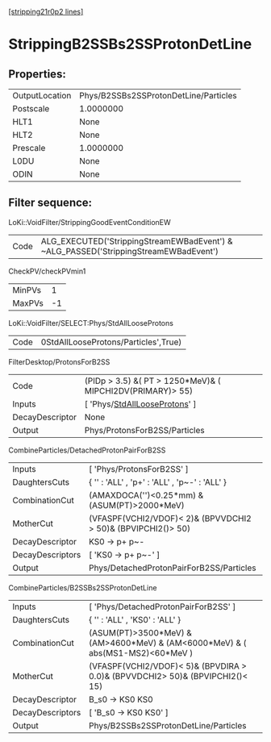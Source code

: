 [[stripping21r0p2 lines]](./stripping21r0p2-index)

# StrippingB2SSBs2SSProtonDetLine

## Properties:

|                |                                       |
|----------------|---------------------------------------|
| OutputLocation | Phys/B2SSBs2SSProtonDetLine/Particles |
| Postscale      | 1.0000000                             |
| HLT1           | None                                  |
| HLT2           | None                                  |
| Prescale       | 1.0000000                             |
| L0DU           | None                                  |
| ODIN           | None                                  |

## Filter sequence:

LoKi::VoidFilter/StrippingGoodEventConditionEW

|      |                                                                                      |
|------|--------------------------------------------------------------------------------------|
| Code | ALG_EXECUTED('StrippingStreamEWBadEvent') & ~ALG_PASSED('StrippingStreamEWBadEvent') |

CheckPV/checkPVmin1

|        |     |
|--------|-----|
| MinPVs | 1   |
| MaxPVs | -1  |

LoKi::VoidFilter/SELECT:Phys/StdAllLooseProtons

|      |                                      |
|------|--------------------------------------|
| Code | 0StdAllLooseProtons/Particles',True) |

FilterDesktop/ProtonsForB2SS

|                 |                                                                                         |
|-----------------|-----------------------------------------------------------------------------------------|
| Code            | (PIDp \> 3.5) &( PT \> 1250\*MeV)& ( MIPCHI2DV(PRIMARY)\> 55)                           |
| Inputs          | [ 'Phys/[StdAllLooseProtons](./stripping21r0p2-commonparticles-stdalllooseprotons)' ] |
| DecayDescriptor | None                                                                                    |
| Output          | Phys/ProtonsForB2SS/Particles                                                           |

CombineParticles/DetachedProtonPairForB2SS

|                  |                                                                 |
|------------------|-----------------------------------------------------------------|
| Inputs           | [ 'Phys/ProtonsForB2SS' ]                                     |
| DaughtersCuts    | { '' : 'ALL' , 'p+' : 'ALL' , 'p~-' : 'ALL' }                   |
| CombinationCut   | (AMAXDOCA('')\<0.25\*mm) &(ASUM(PT)\>2000\*MeV)                 |
| MotherCut        | (VFASPF(VCHI2/VDOF)\< 2)& (BPVVDCHI2 \> 50)& (BPVIPCHI2()\> 50) |
| DecayDescriptor  | KS0 -\> p+ p~-                                                  |
| DecayDescriptors | [ 'KS0 -\> p+ p~-' ]                                          |
| Output           | Phys/DetachedProtonPairForB2SS/Particles                        |

CombineParticles/B2SSBs2SSProtonDetLine

|                  |                                                                                       |
|------------------|---------------------------------------------------------------------------------------|
| Inputs           | [ 'Phys/DetachedProtonPairForB2SS' ]                                                |
| DaughtersCuts    | { '' : 'ALL' , 'KS0' : 'ALL' }                                                        |
| CombinationCut   | (ASUM(PT)\>3500\*MeV) & (AM\>4600\*MeV) & (AM\<6000\*MeV) & ( abs(MS1-MS2)\<60\*MeV ) |
| MotherCut        | (VFASPF(VCHI2/VDOF)\< 5)& (BPVDIRA \> 0.0)& (BPVVDCHI2\> 50)& (BPVIPCHI2()\< 15)      |
| DecayDescriptor  | B_s0 -\> KS0 KS0                                                                      |
| DecayDescriptors | [ 'B_s0 -\> KS0 KS0' ]                                                              |
| Output           | Phys/B2SSBs2SSProtonDetLine/Particles                                                 |
